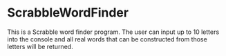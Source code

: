 # ScrabbleWordFinder
This is a Scrabble word finder program. The user can input up to 10 letters into the console and all real words that can be constructed from those letters will be returned.
